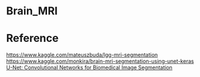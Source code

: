 # Brain_MRI

# Reference
https://www.kaggle.com/mateuszbuda/lgg-mri-segmentation <br>
https://www.kaggle.com/monkira/brain-mri-segmentation-using-unet-keras <br>
<a href="https://arxiv.org/abs/1505.04597">U-Net: Convolutional Networks for Biomedical Image Segmentation</a>

